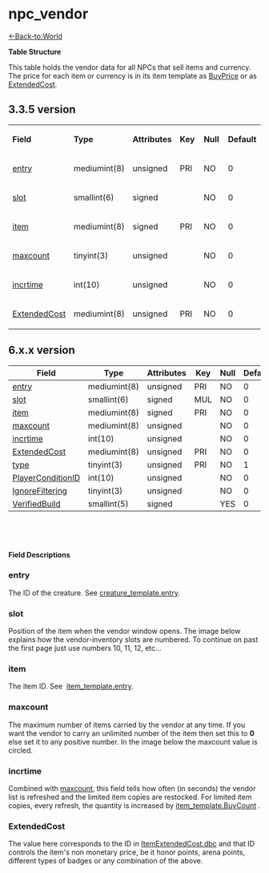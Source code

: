 # npc\_vendor

[<-Back-to:World](database-world.md)

**Table Structure**

This table holds the vendor data for all NPCs that sell items and currency. The price for each item or currency is in its item template as [BuyPrice](item_template#item_template-BuyPrice) or as [ExtendedCost](npc_vendor#npc_vendor-ExtendedCost).

## 3.3.5 version

<table style="width:100%;">
<colgroup>
<col width="16%" />
<col width="16%" />
<col width="16%" />
<col width="16%" />
<col width="16%" />
<col width="16%" />
</colgroup>
<tbody>
<tr class="odd">
<td><p><strong>Field</strong></p></td>
<td><p><strong>Type</strong></p></td>
<td><p><strong>Attributes</strong></p></td>
<td><p><strong>Key</strong></p></td>
<td><p><strong>Null</strong></p></td>
<td><p><strong>Default</strong></p></td>
</tr>
<tr class="even">
<td><p><a href="#entry">entry</a></p></td>
<td><p>mediumint(8)</p></td>
<td><p>unsigned</p></td>
<td><p>PRI</p></td>
<td><p>NO</p></td>
<td><p>0</p></td>
</tr>
<tr class="odd">
<td><p><a href="#slot">slot</a></p></td>
<td><p>smallint(6)</p></td>
<td><p>signed</p></td>
<td><p> </p></td>
<td><p>NO</p></td>
<td><p>0</p></td>
</tr>
<tr class="even">
<td><p><a href="#item">item</a></p></td>
<td><p>mediumint(8)</p></td>
<td><p>signed</p></td>
<td><p>PRI</p></td>
<td><p>NO</p></td>
<td><p>0</p></td>
</tr>
<tr class="odd">
<td><p><a href="#maxcount">maxcount</a></p></td>
<td><p>tinyint(3)</p></td>
<td><p>unsigned</p></td>
<td><p> </p></td>
<td><p>NO</p></td>
<td><p>0</p></td>
</tr>
<tr class="even">
<td><p><a href="#incrtime">incrtime</a></p></td>
<td><p>int(10)</p></td>
<td><p>unsigned</p></td>
<td><p> </p></td>
<td><p>NO</p></td>
<td><p>0</p></td>
</tr>
<tr class="odd">
<td><p><a href="#extendedcost">ExtendedCost</a></p></td>
<td><p>mediumint(8)</p></td>
<td><p>unsigned</p></td>
<td><p>PRI</p></td>
<td><p>NO</p></td>
<td><p>0</p></td>
</tr>
</tbody>
</table>

## 6.x.x version

| Field                                              | Type         | Attributes | Key | Null | Default |
|----------------------------------------------------|--------------|------------|-----|------|---------|
| [entry](#npc_vendor-entry)                         | mediumint(8) | unsigned   | PRI | NO   | 0       |
| [slot](#npc_vendor-slot)                           | smallint(6)  | signed     | MUL | NO   | 0       |
| [item](#npc_vendor-item)                           | mediumint(8) | signed     | PRI | NO   | 0       |
| [maxcount](#npc_vendor-maxcount)                   | mediumint(8) | unsigned   |     | NO   | 0       |
| [incrtime](#npc_vendor-incrtime)                   | int(10)      | unsigned   |     | NO   | 0       |
| [ExtendedCost](#npc_vendor-ExtendedCost)           | mediumint(8) | unsigned   | PRI | NO   | 0       |
| [type](#npc_vendor-type)                           | tinyint(3)   | unsigned   | PRI | NO   | 1       |
| [PlayerConditionID](#npc_vendor-PlayerConditionID) | int(10)      | unsigned   |     | NO   | 0       |
| [IgnoreFiltering](#npc_vendor-IgnoreFiltering)     | tinyint(3)   | unsigned   |     | NO   | 0       |
| [VerifiedBuild](#npc_vendor-VerifiedBuild)         | smallint(5)  | signed     |     | YES  | 0       |

 

 

**Field Descriptions**

### entry

The ID of the creature. See [creature\_template.entry](creature_template#creature_template-entry).

### slot

Position of the item when the vendor window opens. The image below explains how the vendor-inventory slots are numbered. To continue on past the first page just use numbers 10, 11, 12, etc...

### item

The item ID. See  [item\_template.entry](item_template#item_template-entry).

### maxcount

The maximum number of items carried by the vendor at any time. If you want the vendor to carry an unlimited number of the item then set this to **0** else set it to any positive number. In the image below the maxcount value is circled.

### incrtime

Combined with [maxcount](#npc_vendor-maxcount), this field tells how often (in seconds) the vendor list is refreshed and the limited item copies are restocked. For limited item copies, every refresh, the quantity is increased by [item\_template.BuyCount](item_template#item_template-BuyCount) .

### ExtendedCost

The value here corresponds to the ID in [ItemExtendedCost.dbc](ItemExtendedCost) and that ID controls the item's non monetary price, be it honor points, arena points, different types of badges or any combination of the above.
